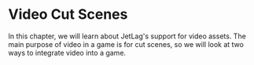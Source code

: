 # Video Cut Scenes

In this chapter, we will learn about JetLag's support for video assets.  The
main purpose of video in a game is for cut scenes, so we will look at two ways
to integrate video into a game.
